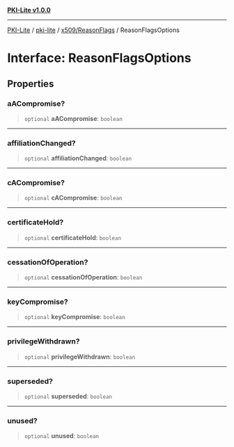 [**PKI-Lite v1.0.0**](../../../../README.md)

---

[PKI-Lite](../../../../README.md) / [pki-lite](../../../README.md) / [x509/ReasonFlags](../README.md) / ReasonFlagsOptions

# Interface: ReasonFlagsOptions

## Properties

### aACompromise?

> `optional` **aACompromise**: `boolean`

---

### affiliationChanged?

> `optional` **affiliationChanged**: `boolean`

---

### cACompromise?

> `optional` **cACompromise**: `boolean`

---

### certificateHold?

> `optional` **certificateHold**: `boolean`

---

### cessationOfOperation?

> `optional` **cessationOfOperation**: `boolean`

---

### keyCompromise?

> `optional` **keyCompromise**: `boolean`

---

### privilegeWithdrawn?

> `optional` **privilegeWithdrawn**: `boolean`

---

### superseded?

> `optional` **superseded**: `boolean`

---

### unused?

> `optional` **unused**: `boolean`
